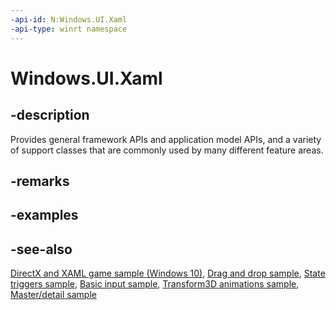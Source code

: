 ```yaml
---
-api-id: N:Windows.UI.Xaml
-api-type: winrt namespace
---
```


# Windows.UI.Xaml

## -description

Provides general framework APIs and application model APIs, and a variety of support classes that are commonly used by many different feature areas.

## -remarks

## -examples

## -see-also

[DirectX and XAML game sample (Windows 10)](https://github.com/Microsoft/Windows-universal-samples/tree/master/Samples/Simple3DGameXaml), [Drag and drop sample](https://github.com/Microsoft/Windows-universal-samples/tree/master/Samples/XamlDragAndDrop), [State triggers sample](https://github.com/Microsoft/Windows-universal-samples/tree/master/Samples/XamlStateTriggers), [Basic input sample](https://github.com/Microsoft/Windows-universal-samples/tree/master/Samples/BasicInput), [Transform3D animations sample](https://github.com/Microsoft/Windows-universal-samples/tree/master/Samples/XamlTransform3DAnimations), [Master/detail sample](https://github.com/Microsoft/Windows-universal-samples/tree/master/Samples/XamlMasterDetail)
